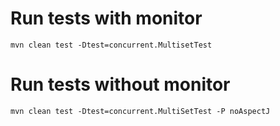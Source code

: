 # Run tests with monitor

```
mvn clean test -Dtest=concurrent.MultisetTest
```

# Run tests without monitor
```
mvn clean test -Dtest=concurrent.MultiSetTest -P noAspectJ
```

